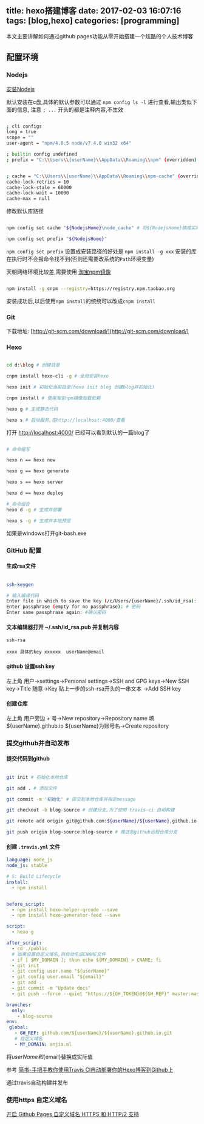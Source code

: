 title: hexo搭建博客
date: 2017-02-03 16:07:16
tags: [blog,hexo]
categories: [programming]
---
本文主要讲解如何通过github pages功能从零开始搭建一个炫酷的个人技术博客

<!-- more -->

## 配置环境
### Nodejs
[安装Nodejs](http://www.runoob.com/nodejs/nodejs-install-setup.html)

默认安装在c盘,具体的默认参数可以通过 `npm config ls -l` 进行查看,输出类似下面的信息, 注意 `; ...` 开头的都是注释内容,不生效

```bash

; cli configs
long = true
scope = ""
user-agent = "npm/4.0.5 node/v7.4.0 win32 x64"

; builtin config undefined
; prefix = "C:\\Users\\{userName}\\AppData\\Roaming\\npm" (overridden)


; cache = "C:\\Users\\{userName}\\AppData\\Roaming\\npm-cache" (overridden)
cache-lock-retries = 10
cache-lock-stale = 60000
cache-lock-wait = 10000
cache-max = null

```

修改默认库路径

```bash

npm config set cache "${NodejsHome}\node_cache" # 将${NodejsHome}换成实际安装路径

npm config set prefix "${NodejsHome}"

```

`npm config set prefix` 设置成安装路径的好处是 `npm install -g xxx` 安装的库在执行时不会报命令找不到(否则还需要改系统的`Path`环境变量)

天朝网络环境比较差,需要使用 [淘宝npm镜像](http://npm.taobao.org/)

```bash

npm install -g cnpm --registry=https://registry.npm.taobao.org

```

安装成功后,以后使用`npm install`的统统可以改成`cnpm install`



### Git

下载地址: [http://git-scm.com/download/](http://git-scm.com/download/)

### Hexo

```bash

cd d:\blog # 创建目录

cnpm install hexo-cli -g # 全局安装hexo

hexo init # 初始化当前目录(hexo init blog 创建blog并初始化)

cnpm install # 使用淘宝npm镜像加载依赖

hexo g # 生成静态代码

hexo s # 启动服务,在http://localhost:4000/查看

```

打开 [http://localhost:4000/](http://localhost:4000/) 已经可以看到默认的一篇blog了

```bash

# 命令缩写

hexo n == hexo new

hexo g == hexo generate

hexo s == hexo server

hexo d == hexo deploy

# 命令组合
hexo d -g # 生成并部署

hexo s -g # 生成并本地预览

```

如果是windows打开git-bash.exe

### GitHub 配置

#### 生成rsa文件

```bash

ssh-keygen

# 输入编译代码
Enter file in which to save the key (/c/Users/{userName}/.ssh/id_rsa): # rsakey文件名,假设使用默认的id_rsa
Enter passphrase (empty for no passphrase): # 密码
Enter same passphrase again: #确认密码

```

#### 文本编辑器打开 ~/.ssh/id_rsa.pub 并复制内容

```
ssh-rsa

xxxx 具体的key xxxxxx  userName@email

```

#### github 设置ssh key

左上角 用户->settings->Personal settings->SSH and GPG keys->New SSH key->Title 随意->Key 贴上一步的ssh-rsa开头的一串文本 ->Add SSH key

#### 创建仓库

左上角 用户旁边 + 号->New repository->Repository name 填${userName}.github.io ${userName}为账号名->Create repository

### 提交github并自动发布

#### 提交代码到github

```bash

git init # 初始化本地仓库

git add . # 添加文件

git commit -m '初始化' # 提交到本地仓库并指定message

git checkout -b blog-source # 创建分支,为了使用 travis-ci 自动构建

git remote add origin git@github.com:${userName}/${userName}.github.io.git # 添加远程仓库地址 将 ${userName} 替换成实际账户名

git push origin blog-source:blog-source # 推送到github远程仓库分支

```

#### 创建 `.travis.yml` 文件

```yml
language: node_js
node_js: stable

# S: Build Lifecycle
install:
  - npm install


before_script:
  - npm install hexo-helper-qrcode --save
  - npm install hexo-generator-feed --save

script:
  - hexo g

after_script:
  - cd ./public
  # 如果设置自定义域名,则自动生成CNAME文件
  - if [ $MY_DOMAIN ]; then echo ${MY_DOMAIN} > CNAME; fi
  - git init
  - git config user.name "${userName}"
  - git config user.email "${email}"
  - git add .
  - git commit -m "Update docs"
  - git push --force --quiet "https://${GH_TOKEN}@${GH_REF}" master:master

branches:
  only:
    - blog-source
env:
 global:
   - GH_REF: github.com/${userName}/${userName}.github.io.git
   # 自定义域名
   - MY_DOMAIN: anjia.ml
```

将${userName}和${email}替换成实际值

参考 [简书-手把手教你使用Travis CI自动部署你的Hexo博客到Github上](http://www.jianshu.com/p/e22c13d85659)

通过travis自动构建并发布

### 使用https 自定义域名
[开启 Github Pages 自定义域名 HTTPS 和 HTTP/2 支持​](https://zhuanlan.zhihu.com/p/22667528)

